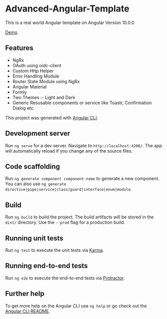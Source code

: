 # Advanced-Angular-Template
This is a real world Angular template on Angular Version 10.0.0

[Demo](https://anubhavtyagi14.github.io/advanced-angular-template)

## Features

* NgRx
* OAuth using oidc-client
* Custom Http Helper
* Error Handling Module
* Router State Module using NgRx
* Angular Material
* Formly
* Two Themes :- Light and Dark
* Generic Resusable components or service like Toastr, Confirmation Dialog etc.


This project was generated with [Angular CLI](https://github.com/angular/angular-cli).

## Development server

Run `ng serve` for a dev server. Navigate to `http://localhost:4200/`. The app will automatically reload if you change any of the source files.

## Code scaffolding

Run `ng generate component component-name` to generate a new component. You can also use `ng generate directive|pipe|service|class|guard|interface|enum|module`.

## Build

Run `ng build` to build the project. The build artifacts will be stored in the `dist/` directory. Use the `--prod` flag for a production build.

## Running unit tests

Run `ng test` to execute the unit tests via [Karma](https://karma-runner.github.io).

## Running end-to-end tests

Run `ng e2e` to execute the end-to-end tests via [Protractor](http://www.protractortest.org/).

## Further help

To get more help on the Angular CLI use `ng help` or go check out the [Angular CLI README](https://github.com/angular/angular-cli/blob/master/README.md).
